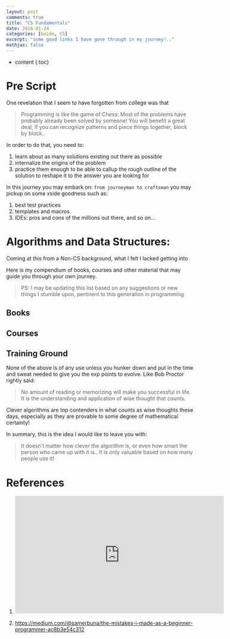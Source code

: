 ```yaml
---
layout: post
comments: true
title: "CS Fundamentals"
date: 2018-01-24
categories: [Guide, CS]
excerpt: "some good links I have gone through in my journey!.."
mathjax: false
---
```

* content
{:toc}

# Pre Script

One revelation that I seem to have forgotten from college was that
> Programming is like the game of Chess: Most of the problems have probably already been solved by someone!
You will benefit a great deal, if you can recognize patterns and piece things together, block by block..

In order to do that, you need to:
1. learn about as many solutions existing out there as possible 
2. internalize the origins of the problem
3. practice them enough to be able to callup the rough outline of the solution to reshape it to the answer you are looking for

In this journey you may embark on: `from journeyman to craftsman` you may pickup on some xside goodness such as:
1. best test practices
2. templates and macros
3. IDEs: pros and cons of the millions out there, and so on...

# Algorithms and Data Structures:
Coming at this from a Non-CS background, what I felt I lacked getting into 

Here is my compendium of books, courses and other material that may guide you through your own journey.
> PS: I may be updating this list based on any suggestions or new things I stumble upon, pertinent to this generation in programming


## Books


## Courses


## Training Ground
None of the above is of any use unless you hunker down and put in the time and sweat needed to give you the exp points to evolve.
Like Bob Proctor rightly said:
> No amount of reading or memorizing will make you successful in life. It is the understanding and application of wise thought that counts.

Clever algorithms are top contenders in what counts as wise thoughts these days, especially as they are provable to some degree of mathematical certainty! 

In summary, this is the idea I would like to leave you with:
> It doesn't matter how clever the algorithm is, 
or even how smart the person who came up with it is..
It is only valuable based on how many people use it!

# References

1. <iframe width="560" height="315" src="https://www.youtube.com/embed/p0ZVztROpls" frameborder="0" allow="autoplay; encrypted-media" allowfullscreen></iframe>

2. https://medium.com/@samerbuna/the-mistakes-i-made-as-a-beginner-programmer-ac8b3e54c312


